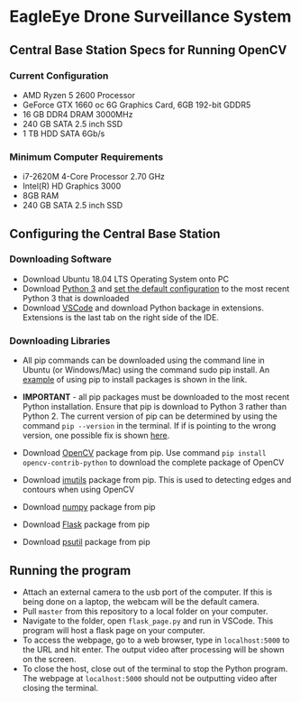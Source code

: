 # EagleEye Drone Surveillance System
## Central Base Station Specs for Running OpenCV
### Current Configuration
* AMD Ryzen 5 2600 Processor
* GeForce GTX 1660 oc 6G Graphics Card, 6GB 192-bit GDDR5
* 16 GB DDR4 DRAM 3000MHz
* 240 GB SATA 2.5 inch SSD
* 1 TB HDD SATA 6Gb/s

### Minimum Computer Requirements
* i7-2620M 4-Core Processor 2.70 GHz
* Intel(R) HD Graphics 3000
* 8GB RAM
* 240 GB SATA 2.5 inch SSD
  
## Configuring the Central Base Station
### Downloading Software
* Download Ubuntu 18.04 LTS Operating System onto PC
* Download [Python 3](https://www.python.org/downloads/) and [set the default configuration](https://unix.stackexchange.com/questions/410579/change-the-python3-default-version-in-ubuntu) to the most recent Python 3 that is downloaded 
* Download [VSCode](https://code.visualstudio.com/download) and download Python backage in extensions. Extensions is the last tab on the right side of the IDE. 
  
### Downloading Libraries
* All pip commands can be downloaded using the command line in Ubuntu (or Windows/Mac) using the command sudo pip install. An [example](https://askubuntu.com/questions/95037/what-is-the-best-way-to-install-python-packages) of using pip to install packages is shown in the link. 
* **IMPORTANT** - all pip packages must be downloaded to the most recent Python installation. Ensure that pip is download to Python 3 rather than Python 2. The current version of pip can be determined by using the command `pip --version` in the terminal. If if is pointing to the wrong version, one possible fix is shown [here](https://askubuntu.com/questions/412178/how-to-install-pip-for-python-3-in-ubuntu-12-04-lts).
  
* Download [OpenCV](https://pypi.org/project/opencv-python/) package from pip. Use command `pip install opencv-contrib-python` to download the complete package of OpenCV
* Download [imutils](https://pypi.org/project/imutils/) package from pip. This is used to detecting edges and contours when using OpenCV
* Download [numpy](https://pypi.org/project/numpy/) package from pip
* Download [Flask](https://pypi.org/project/Flask/) package from pip
* Download [psutil](https://pypi.org/project/psutil/) package from pip

## Running the program
* Attach an external camera to the usb port of the computer. If this is being done on a laptop, the webcam will be the default camera. 
* Pull `master` from this repository to a local folder on your computer. 
* Navigate to the folder, open `flask_page.py` and run in VSCode. This program will host a flask page on your computer.
* To access the webpage, go to a web browser, type in `localhost:5000` to the URL and hit enter. The output video after processing will be shown on the screen.
* To close the host, close out of the terminal to stop the Python program. The webpage at `localhost:5000` should not be outputting video after closing the terminal.

